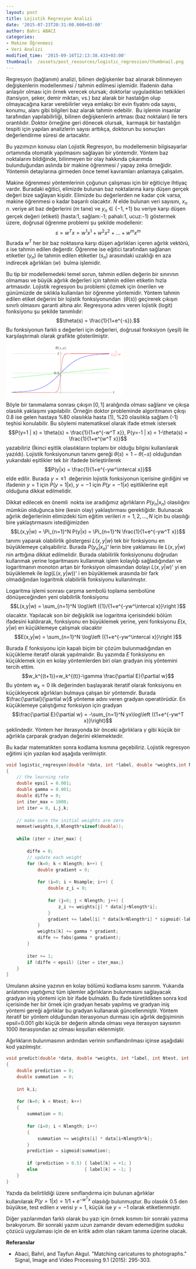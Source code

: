 ```yaml
---
layout: post
title: Lojistik Regresyon Analizi
date: '2015-07-23T20:31:00.000+03:00'
author: Bahri ABACI
categories:
- Makine Öğrenmesi
- Veri Analizi
modified_time: '2015-09-16T12:13:38.433+03:00'
thumbnail:  /assets/post_resources/logistic_regression/thumbnail.png
---
```


Regresyon (bağlanım) analizi, bilinen değişkenler baz alınarak
bilinmeyen değişkenlerin modellenmesi / tahmin edilmesi işlemidir.
İfadenin daha anlaşılır olması için örnek verecek olursak; doktorlar
uyguladıkları tetkikleri (tansiyon, şeker, demir miktarı, vs.) baz
alarak bir hastalığın olup olmayacağına karar verebilirler veya emlakçı
bir evin fiyatını oda sayısı, konumu, alanı gibi bilgileri baz alarak
tahmin edebilir.  Bu işlemin insanlar tarafından yapılabilirliği,
bilinen değişkenlerin artması (baz noktaları) ile ters orantılıdır.
Doktor örneğine geri dönecek olursak,  karmaşık bir hastalığın tespiti
için yapılan analizlerin sayısı arttıkça, doktorun bu sonuçları
değerlendirme süresi de artacaktır.  

<!--more-->
  
Bu yazımızın konusu olan Lojistik Regresyon, bu modellemenin
bilgisayarlar ortamında otomatik yapılmasını sağlayan bir yöntemdir.
Yöntem baz noktalarını bildiğinde, bilinmeyen bir olay hakkında
çıkarımda bulunduğundan aslında bir makine öğrenmesi / yapay zeka
örneğidir. Yöntemin detaylarına girmeden önce temel kavramları anlamaya
çalışalım.  
  
Makine öğrenmesi yöntemlerinin çoğunun çalışması için bir eğiticiye
ihtiyaç vardır. Buradaki eğitici, elimizde bulunan baz noktalarına karşı
düşen gerçek değeri bize sağlayan kişidir. Elimizde bu değerlerden ne
kadar çok varsa, makine öğrenmesi o kadar başarılı olacaktır. $N$ elde
bulunan veri sayısını, $x_n$ $n$. veriye ait baz değerlerini ($m$ tane)
ve $y_n \in{\{-1,+1\}}$ bu veriye karşı düşen gerçek değeri
(etiketi) (hasta:1, sağlam:-1; pahalı:1, ucuz:-1) göstermek üzere,
doğrusal öğrenme problemi şu şekilde modellenir: $$s=w^T x =
w^1x^1+w^2x^2+...+w^mx^m$$Burada $w^T$ her bir baz noktasına karşı düşen
ağırlıkları içeren ağırlık vektörü, $s$ ise tahmin edilen değerdir.
Öğrenme ise eğitici tarafından sağlanan etiketler ($y_n$) ile tahmin
edilen etiketler ($s_n$) arasındaki uzaklığı en aza indirecek
ağırlıkları ($w$)  bulma işlemidir.  
  
Bu tip bir modellemedeki temel sorun, tahmin edilen değerin bir
sınırının olmaması ve büyük ağırlık değerleri için tahmin edilen
etiketin hızla artmasıdır. Lojistik regresyon bu problemi çözmek için
önerilen ve günümüzde de sıklıkla kullanılan bir öğrenme yöntemidir.
Yöntem tahmin edilen etiket değerini bir lojistik fonksiyonundan
 ($\theta(s)$) geçirerek çıkışın sınırlı olmasını garanti altına alır.
Regresyona adını veren lojistik (logit) fonksiyonu şu şekilde
tanımlıdır: $$\theta(s) = \frac{1}{1+e^{-s}}.$$ Bu fonksiyonun farklı
$s$ değerleri için değerleri, doğrusal fonksiyon (yeşil) ile
karşılaştırmalı olarak grafikte gösterilmiştir.  
  
![Lojistik Fonksiyonu][logistic]
  
Böyle bir tanımalama sonrası çıkışın $\left[0,1\right]$ aralığında olması
sağlanır ve çıkışa olasılık yaklaşımı yapılabilir. Örneğin doktor
probleminde algoritmanın çıkışı 0.8 ise gelen hastaya %80 olasılıkla
hasta (1), %20 olasılıkla sağlam (-1) teşhisi konulabilir. Bu söylemi
matematiksel olarak ifade etmek istersek $$P(y=1 | x) = \theta(s) =
\frac{1}{1+e^{-w^T x}}, P(y=-1 | x) = 1-\theta(s) =
\frac{1}{1+e^{w^T x}}$$ yazabiliriz (İkinci eşitlik olasılıkların
toplamı bir olduğu bilgisi kullanılarak yazıldı). Lojistik fonksiyonunun tanımı
gereği $\theta(s)=1-\theta(-s)$ olduğundan yukarıdaki
eşitlikler tek bir ifadede birleştirilerek $$P(y|x) = \frac{1}{1+e^{-yw^\intercal
x}}$$elde edilir. Burada $y=\pm1$  değerinin lojistik fonksiyonun
içerisine girdiğini ve ifadenin $y=1$ için $P(y=1 | x)$, $y=-1$ için $P(y=-1 | x)$
eşitliklerine eşit olduğuna dikkat edilmelidir.

Dikkat edilecek en önemli  nokta ise
aradığımız ağırlıkların $P(y_n|x_n)$ olasılığını mümkün
olduğunca bire (kesin olay) yaklaştırması gerektiğidir. Bulunacak
ağırlık değerlerinin elimizdeki tüm eğitim verileri $n=1,2,\dots,N$
için bu olasılığı bire yaklaştırmasını istediğimizden $$L(x,y|w) = \Pi_{n=1}^N P(y|x) =
\Pi_{n=1}^N \frac{1}{1+e^{-yw^T x}}$$ tanımı
yaparak olabilirlik göstergesi $L(x,y|w)$ tek bir fonksiyonu en
büyüklemeye çalışabiliriz. Burada $P(y_n|x_n)$' lerin bire
yaklaması ile $L(x,y|w)$ nin arttığına dikkat edilmelidir. Burada
olabilirlik fonksiyonunu doğrudan kullanmak yerine logaritmasını
kullanmak işlem kolaylığı sağladığından ve logaritmanın monoton artan
bir fonksiyon olmasından dolayı $L(x,y|w)$' yi en büyüklemek ile $log(
L(x,y|w) )$' i en büyüklemek arasında bir fark olmadığından logaritmik
olabilirlik fonksiyonu kullanılmıştır.  
  
Logaritma işlemi sonrası çarpma sembolü toplama sembolüne dönüşeceğinden
yeni olabilirlik fonksiyonu $$L(x,y|w) = \sum_{n=1}^N \log\left
({1}/{1+e^{-yw^\intercal x}}\right )$$ olacaktır. Yapılacak son bir
değişiklik ise logaritma içerisindeki bölüm ifadesini kaldırarak,
fonksiyonu en büyüklemek yerine, yeni fonksiyonu $E(x,y|w)$ en küçüklemeye çalışmak
olacaktır $$E(x,y|w) = \sum_{n=1}^N \log\left ({1+e^{-yw^\intercal x}}\right )$$

Burada $E$ fonksiyonu için kapalı biçim bir çözüm bulunmadığından en
küçükleme iteratif olarak yapılmalıdır. Bu yazımda $E$ fonksiyonu en
küçüklemek için en kolay yöntemlerden biri olan gradyan iniş yöntemini
tercih ettim. $$w_k^{(t+1)}=w_k^{(t)}-\gamma \frac{\partial
E}{\partial w}$$Bu yöntem $w_k=0$ ilk değerinden başlayarak iteratif
olarak fonksiyonu en küçükleyecek ağırlıkları bulmaya çalışan bir
yöntemdir. Burada $\frac{\partial}{\partial w}$ yönteme adını veren
gradyan operatörüdür. En küçüklemeye çalıştığımız fonksiyon için
gradyan $$\frac{\partial E}{\partial w} = -\sum_{n=1}^N yx\log\left ({1+e^{-yw^T x}}\right)$$ şeklindedir. Yöntem her iterasyonda bir önceki ağırlıklara $\gamma$ gibi küçük bir ağırlıkla çarparak gradyan değerini eklemektedir.  

Bu kadar matematikten sonra kodlama kısmına geçebiliriz. Lojistik regresyon eğitimi için yazılan kod aşağıda verilmiştir.  

```c
void logistic_regresyon(double *data, int *label, double *weights,int Nsample,int Nlength) 
{
    // the learning rate
    double epsil = 0.001;
    double gamma = 0.001;
    double diffe = 0;
    int iter_max = 1000;
    int iter = 0, i,j,k;

    // make sure the initial weights are zero
    memset(weights,0,Nlength*sizeof(double));

    while (iter < iter_max) {

        diffe = 0;
        // update each weight
        for (k=0; k < Nlength; k++) {
            double gradient = 0;

            for (i=0; i < Nsample; i++) {
                double z_i = 0;

                for (j=0; j < Nlength; j++) {
                    z_i += weights[j] * data[j+Nlength*i];
                }
                gradient += label[i] * data[k+Nlength*i] * sigmoid(-label[i] * z_i);
            }
            weights[k] += gamma * gradient;
            diffe += fabs(gamma * gradient);
        }

        iter += 1;
        if (diffe < epsil) {iter = iter_max;}
    }
}
```
  
Umulanın aksine yazının en kolay bölümü kodlama kısmı sanırım. Yukarıda anlatımını yaptığımız tüm işlemler ağırlıkların bulunmasını sağlayacak gradyan iniş yöntemi için bir ifade bulmaktı. Bu ifade türetildikten sonra kod içerisinde her bir örnek için gradyan hesabı yapılmış ve gradyan iniş yöntemi gereği ağırlıklar bu gradyan kullanarak güncellenmiştir. Yöntem iteratif bir yöntem olduğundan iterasyonun durması için ağırlık değişiminin epsil=0.001 gibi küçük bir değerin altında olması veya iterasyon sayısının 1000 iterasyondan az olması koşulları eklenmiştir.

Ağırlıkların bulunmasının ardından verinin sınıflandırılması içinse aşağıdaki kod yazılmıştır.

```c
void predict(double *data, double *weights, int *label, int Ntest, int Nlength) 
{
    double prediction = 0;
    double summation  = 0;

    int k,i;

    for (k=0; k < Ntest; k++) 
    {
        summation = 0;

        for (i=0; i < Nlength; i++) 
        {
            summation += weights[i] * data[i+Nlength*k];
        }
        prediction = sigmoid(summation);

        if (prediction > 0.5) { label[k] = +1; }
        else                  { label[k] = -1; }
    }
}
```

Yazıda da belirtildiği üzere sınıflandırma için bulunan ağırlıklar kullanılarak $P(y=1 \lvert x) = {1}/{1+e^{-w^T x}}$ olasılığı bulunmuştur. Bu olasılık 0.5 den büyükse, test edilen $x$ verisi $y=1$, küçük ise $y=-1$ olarak etiketlenmiştir.  

Diğer yazılarımdan farklı olarak bu yazı için örnek kısmını bir sonraki yazıma bırakıyorum. Bir sonraki yazım uzun zamandır devam edemediğim sudoku çözücü uygulaması için de en kritik adım olan rakam tanıma üzerine olacak.  

**Referanslar**
* Abaci, Bahri, and Tayfun Akgul. "Matching caricatures to photographs." Signal, Image and Video Processing 9.1 (2015): 295-303.

[RESOURCES]: # (List of the resources used by the blog post)
[logistic]: /assets/post_resources/logistic_regression/logistic.png